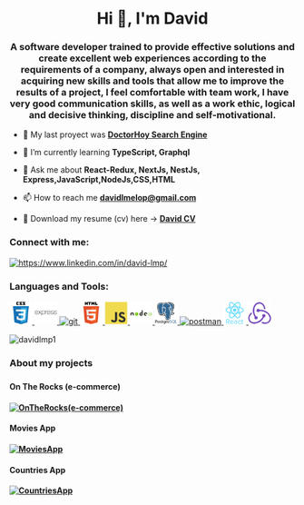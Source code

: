 <h1 align="center">Hi 👋, I'm David</h1>
<h3 align="center">A software developer trained to provide effective solutions and create excellent web experiences according to the requirements of a company, always open and interested in acquiring new skills and tools that allow me to improve the results of a project, I feel comfortable with team work, I have very good communication skills, as well as a work ethic, logical and decisive thinking, discipline and self-motivational.</h3>

- 🔭 My last proyect was <a href="https://search-engine.doctorhoy.com/" target="blank"> **DoctorHoy Search Engine** <a/>

- 🌱 I’m currently learning **TypeScript, Graphql**

- 💬 Ask me about **React-Redux, NextJs, NestJs, Express,JavaScript,NodeJs,CSS,HTML**

- 📫 How to reach me **davidlmelop@gmail.com** 
  
- 📑 Download my resume (cv) here -> <a href="https://github.com/DavidLMP1/DavidLMP1/files/12611246/CV.David.2023.pdf" target="blank"> **David CV** <a/>

<h3 align="left">Connect with me:</h3>
<p align="left">
<a href="https://linkedin.com/in/https://www.linkedin.com/in/david-lmp/" target="blank"><img align="center" src="https://raw.githubusercontent.com/rahuldkjain/github-profile-readme-generator/master/src/images/icons/Social/linked-in-alt.svg" alt="https://www.linkedin.com/in/david-lmp/" height="30" width="40" /></a>
</p>

<h3 align="left">Languages and Tools:</h3>
<p align="left"> <a href="https://www.w3schools.com/css/" target="_blank"> <img src="https://raw.githubusercontent.com/devicons/devicon/master/icons/css3/css3-original-wordmark.svg" alt="css3" width="40" height="40"/> </a> <a href="https://expressjs.com" target="_blank"> <img src="https://raw.githubusercontent.com/devicons/devicon/master/icons/express/express-original-wordmark.svg" alt="express" width="40" height="40"/> </a> <a href="https://git-scm.com/" target="_blank"> <img src="https://www.vectorlogo.zone/logos/git-scm/git-scm-icon.svg" alt="git" width="40" height="40"/> </a> <a href="https://www.w3.org/html/" target="_blank"> <img src="https://raw.githubusercontent.com/devicons/devicon/master/icons/html5/html5-original-wordmark.svg" alt="html5" width="40" height="40"/> </a> <a href="https://developer.mozilla.org/en-US/docs/Web/JavaScript" target="_blank"> <img src="https://raw.githubusercontent.com/devicons/devicon/master/icons/javascript/javascript-original.svg" alt="javascript" width="40" height="40"/> </a> <a href="https://nodejs.org" target="_blank"> <img src="https://raw.githubusercontent.com/devicons/devicon/master/icons/nodejs/nodejs-original-wordmark.svg" alt="nodejs" width="40" height="40"/> </a> <a href="https://www.postgresql.org" target="_blank"> <img src="https://raw.githubusercontent.com/devicons/devicon/master/icons/postgresql/postgresql-original-wordmark.svg" alt="postgresql" width="40" height="40"/> </a> <a href="https://postman.com" target="_blank"> <img src="https://www.vectorlogo.zone/logos/getpostman/getpostman-icon.svg" alt="postman" width="40" height="40"/> </a> <a href="https://reactjs.org/" target="_blank"> <img src="https://raw.githubusercontent.com/devicons/devicon/master/icons/react/react-original-wordmark.svg" alt="react" width="40" height="40"/> </a> <a href="https://redux.js.org" target="_blank"> <img src="https://raw.githubusercontent.com/devicons/devicon/master/icons/redux/redux-original.svg" alt="redux" width="40" height="40"/> </a> </p>

<p><img align="center" src="https://github-readme-stats.vercel.app/api/top-langs?username=davidlmp1&show_icons=true&locale=en&layout=compact" alt="davidlmp1" /></p>

<h3>About my projects<h3>
  
<h4>On The Rocks (e-commerce)<h4/>
<a href="https://on-the-rocks-orcin.vercel.app/" target="blank"><img src="https://user-images.githubusercontent.com/82851461/131179503-e2a5a124-04ba-406a-80f5-03786ce887e9.png" alt="OnTheRocks(e-commerce)"/><a/>
  
<h4>Movies App<h4/>
<a href="https://moviesapp-david.netlify.app/" target="blank"><img src="https://user-images.githubusercontent.com/82851461/129097594-a29552c5-6451-4599-a825-fd27f690afa3.png" alt="MoviesApp"/><a/>
  
<h4>Countries App<h4/>
<a href="https://github.com/DavidLMP1/PI-Countries-FT14A" target="blank"><img src="https://user-images.githubusercontent.com/82851461/129393612-4e43480a-6c58-4f1b-be85-908be3e128b8.png" alt="CountriesApp"/><a/>
